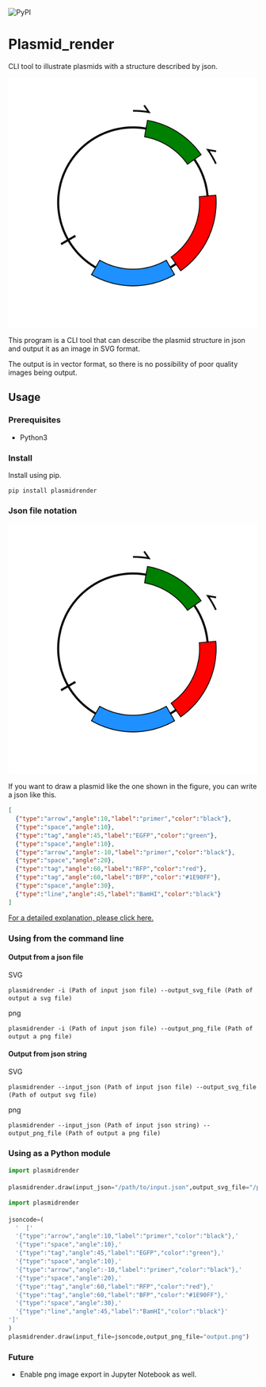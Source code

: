 ![PyPI](https://img.shields.io/pypi/v/plasmidrender)

# Plasmid_render
CLI tool to illustrate plasmids with a structure described by json.

![Example Image](/test/SVG.svg)

This program is a CLI tool that can describe the plasmid structure in json and output it as an image in SVG format.  

The output is in vector format, so there is no possibility of poor quality images being output.

## Usage

### Prerequisites
- Python3

### Install
Install using pip.

```
pip install plasmidrender
```

### Json file notation

![Example Image](/test/SVG.svg)

If you want to draw a plasmid like the one shown in the figure, you can write a json like this.

```json
[
  {"type":"arrow","angle":10,"label":"primer","color":"black"},
  {"type":"space","angle":10},
  {"type":"tag","angle":45,"label":"EGFP","color":"green"},
  {"type":"space","angle":10},
  {"type":"arrow","angle":-10,"label":"primer","color":"black"},
  {"type":"space","angle":20},
  {"type":"tag","angle":60,"label":"RFP","color":"red"},
  {"type":"tag","angle":60,"label":"BFP","color":"#1E90FF"},
  {"type":"space","angle":30},
  {"type":"line","angle":45,"label":"BamHI","color":"black"}
]
```
[For a detailed explanation, please click here.](/Description/json.md "Writing json")

### Using from the command line

#### Output from a json file

SVG

```
plasmidrender -i (Path of input json file) --output_svg_file (Path of output a svg file)
```

png

```
plasmidrender -i (Path of input json file) --output_png_file (Path of output a png file)
```

#### Output from json string

SVG

```
plasmidrender --input_json (Path of input json file) --output_svg_file (Path of output svg file)
```

png

```
plasmidrender --input_json (Path of input json string) --output_png_file (Path of output a png file)
```

### Using as a Python module

```python
import plasmidrender

plasmidrender.draw(input_json="/path/to/input.json",output_svg_file="/path/to/output.svg")
```

```python
import plasmidrender

jsoncode=(
  '  ['
  '{"type":"arrow","angle":10,"label":"primer","color":"black"},'
  '{"type":"space","angle":10},'
  '{"type":"tag","angle":45,"label":"EGFP","color":"green"},'
  '{"type":"space","angle":10},'
  '{"type":"arrow","angle":-10,"label":"primer","color":"black"},'
  '{"type":"space","angle":20},'
  '{"type":"tag","angle":60,"label":"RFP","color":"red"},'
  '{"type":"tag","angle":60,"label":"BFP","color":"#1E90FF"},'
  '{"type":"space","angle":30},'
  '{"type":"line","angle":45,"label":"BamHI","color":"black"}'
']'
)
plasmidrender.draw(input_file=jsoncode,output_png_file="output.png")
```

### Future
- Enable png image export in Jupyter Notebook as well.
